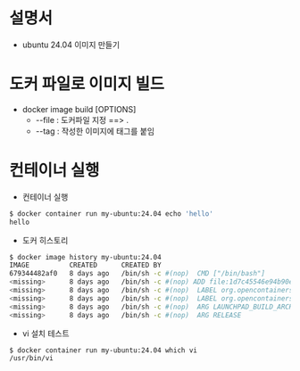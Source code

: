 # 설명서
- ubuntu 24.04 이미지 만들기

# 도커 파일로 이미지 빌드
- docker image build [OPTIONS]
    + --file : 도커파일 지정 ==> .
    + --tag : 작성한 이미지에 태그를 붙임

# 컨테이너 실행
- 컨테이너 실행
```bash
$ docker container run my-ubuntu:24.04 echo 'hello'
hello
```

- 도커 히스토리
```bash
$ docker image history my-ubuntu:24.04
IMAGE          CREATED      CREATED BY                                       SIZE      COMMENT
679344482af0   8 days ago   /bin/sh -c #(nop)  CMD ["/bin/bash"]             0B
<missing>      8 days ago   /bin/sh -c #(nop) ADD file:1d7c45546e94b90e9…   87.6MB
<missing>      8 days ago   /bin/sh -c #(nop)  LABEL org.opencontainers.…   0B
<missing>      8 days ago   /bin/sh -c #(nop)  LABEL org.opencontainers.…   0B
<missing>      8 days ago   /bin/sh -c #(nop)  ARG LAUNCHPAD_BUILD_ARCH      0B
<missing>      8 days ago   /bin/sh -c #(nop)  ARG RELEASE                   0B
```

- vi 설치 테스트
```bash
$ docker container run my-ubuntu:24.04 which vi
/usr/bin/vi
```